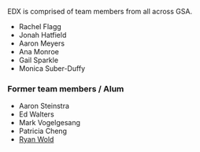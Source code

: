 EDX is comprised of team members from all across GSA.

* Rachel Flagg
* Jonah Hatfield
* Aaron Meyers
* Ana Monroe
* Gail Sparkle
* Monica Suber-Duffy

### Former team members / Alum

* Aaron Steinstra
* Ed Walters
* Mark Vogelgesang
* Patricia Cheng
* [Ryan Wold](https://github.com/ryanwoldatwork)
